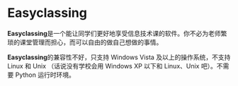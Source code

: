 # Easyclassing
**Easyclassing**是一个能让同学们更好地享受信息技术课的软件。你不必为老师繁琐的课堂管理而担心，而可以自由的做自己想做的事情。

**Easyclassing**的兼容性不好，只支持 Windows Vista 及以上的操作系统，不支持 Linux 和 Unix （话说没有学校会用 Windows XP 以下和 Linux、Unix 吧）。不需要 Python 运行时环境。